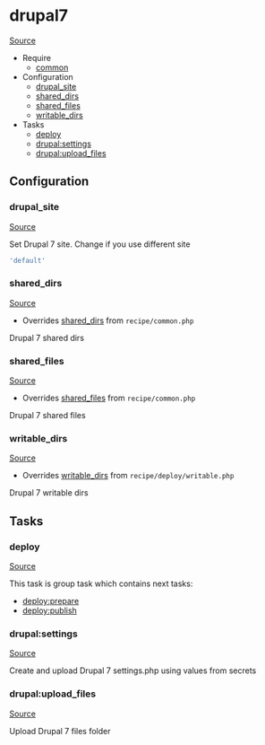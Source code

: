 <!-- DO NOT EDIT THIS FILE! -->
<!-- Instead edit recipe/drupal7.php -->
<!-- Then run bin/docgen -->

# drupal7

[Source](/recipe/drupal7.php)



* Require
  * [common](/docs/recipe/common.md)
* Configuration
  * [drupal_site](#drupal_site)
  * [shared_dirs](#shared_dirs)
  * [shared_files](#shared_files)
  * [writable_dirs](#writable_dirs)
* Tasks
  * [deploy](#deploy)
  * [drupal:settings](#drupalsettings)
  * [drupal:upload_files](#drupalupload_files)

## Configuration
### drupal_site
[Source](https://github.com/deployphp/deployer/search?q=%22drupal_site%22+in%3Afile+language%3Aphp+path%3Arecipe+filename%3Adrupal7.php)

Set Drupal 7 site. Change if you use different site

```php title="Default value"
'default'
```


### shared_dirs
[Source](https://github.com/deployphp/deployer/search?q=%22shared_dirs%22+in%3Afile+language%3Aphp+path%3Arecipe+filename%3Adrupal7.php)

* Overrides [shared_dirs](/docs/recipe/common.md#shared_dirs) from `recipe/common.php`

Drupal 7 shared dirs



### shared_files
[Source](https://github.com/deployphp/deployer/search?q=%22shared_files%22+in%3Afile+language%3Aphp+path%3Arecipe+filename%3Adrupal7.php)

* Overrides [shared_files](/docs/recipe/common.md#shared_files) from `recipe/common.php`

Drupal 7 shared files



### writable_dirs
[Source](https://github.com/deployphp/deployer/search?q=%22writable_dirs%22+in%3Afile+language%3Aphp+path%3Arecipe+filename%3Adrupal7.php)

* Overrides [writable_dirs](/docs/recipe/deploy/writable.md#writable_dirs) from `recipe/deploy/writable.php`

Drupal 7 writable dirs




## Tasks
### deploy
[Source](https://github.com/deployphp/deployer/search?q=%22deploy%22+in%3Afile+language%3Aphp+path%3Arecipe+filename%3Adrupal7.php)




This task is group task which contains next tasks:
* [deploy:prepare](/docs/recipe/common.md#deployprepare)
* [deploy:publish](/docs/recipe/common.md#deploypublish)


### drupal:settings
[Source](https://github.com/deployphp/deployer/search?q=%22drupal%3Asettings%22+in%3Afile+language%3Aphp+path%3Arecipe+filename%3Adrupal7.php)

Create and upload Drupal 7 settings.php using values from secrets


### drupal:upload_files
[Source](https://github.com/deployphp/deployer/search?q=%22drupal%3Aupload_files%22+in%3Afile+language%3Aphp+path%3Arecipe+filename%3Adrupal7.php)

Upload Drupal 7 files folder


